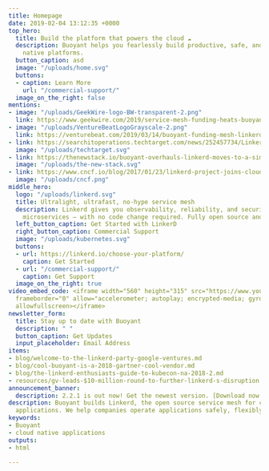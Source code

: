 ```yaml
---
title: Homepage
date: 2019-02-04 13:12:35 +0000
top_hero:
  title: Build the platform that powers the cloud ☁️
  description: Buoyant helps you fearlessly build productive, safe, and reliable cloud
    native platforms.
  button_caption: asd
  image: "/uploads/home.svg"
  buttons:
  - caption: Learn More
    url: "/commercial-support/"
  image_on_the_right: false
mentions:
- image: "/uploads/GeekWire-logo-BW-transparent-2.png"
  link: https://www.geekwire.com/2019/service-mesh-funding-heats-buoyant-snags-new-10m-round-googles-investment-arm/
- image: "/uploads/VentureBeatLogoGrayscale-2.png"
  link: https://venturebeat.com/2019/03/14/buoyant-funding-mesh-linkerd/
- link: https://searchitoperations.techtarget.com/news/252457734/Linkerd-vs-Istio-fray-dominates-service-mesh-battle
  image: "/uploads/techtarget.svg"
- link: https://thenewstack.io/buoyant-overhauls-linkerd-moves-to-a-simpler-service-mesh-model/
  image: "/uploads/the-new-stack.svg"
- link: https://www.cncf.io/blog/2017/01/23/linkerd-project-joins-cloud-native-computing-foundation/
  image: "/uploads/cncf.png"
middle_hero:
  logo: "/uploads/linkerd.svg"
  title: Ultralight, ultrafast, no-hype service mesh
  description: Linkerd gives you observability, reliability, and security for your
    microservices — with no code change required. Fully open source and [CNCF](https://cncf.io)-hosted.
  left_button_caption: Get Started with LinkerD
  right_button_caption: Commercial Support
  image: "/uploads/kubernetes.svg"
  buttons:
  - url: https://linkerd.io/choose-your-platform/
    caption: Get Started
  - url: "/commercial-support/"
    caption: Get Support
  image_on_the_right: true
video_embed_code: <iframe width="560" height="315" src="https://www.youtube.com/embed/X8CBGsTLuHU"
  frameborder="0" allow="accelerometer; autoplay; encrypted-media; gyroscope; picture-in-picture"
  allowfullscreen></iframe>
newsletter_form:
  title: Stay up to date with Buoyant
  description: " "
  button_caption: Get Updates
  input_placeholder: Email Address
items:
- blog/welcome-to-the-linkerd-party-google-ventures.md
- blog/cool-buoyant-is-a-2018-gartner-cool-vendor.md
- blog/the-linkerd-enthusiasts-guide-to-kubecon-na-2018-2.md
- resources/gv-leads-$10-million-round-to-further-linkerd-s-disruption.md
announcement_banner:
  description: 2.2.1 is out now! Get the newest version. [Download now >](https://github.com/linkerd/linkerd2/releases/)
description: Buoyant builds Linkerd, the open source service mesh for cloud native
  applications. We help companies operate applications safely, flexibly, and reliably.
keywords:
- Buoyant
- cloud native applications
outputs:
- html

---
```

